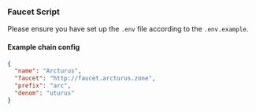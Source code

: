 ### Faucet Script

Please ensure you have set up the `.env` file according to the `.env.example`. <br>

#### Example chain config

```json
{
  "name": "Arcturus",
  "faucet": "http://faucet.arcturus.zone",
  "prefix": "arc",
  "denom": "uturus"
}
```
